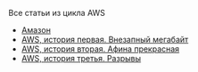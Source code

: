 Все статьи из цикла AWS

- [Амазон](/aws-0/)
- [AWS, история первая. Внезапный мегабайт](/aws-1/)
- [AWS, история вторая. Афина прекрасная](/aws-2/)
- [AWS, история третья. Разрывы](/aws-3/)
